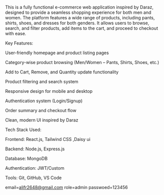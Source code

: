 This is a fully functional e-commerce web application inspired by Daraz, designed to provide a seamless shopping experience for both men and women. The platform features a wide range of products, including pants, shirts, shoes, and dresses for both genders. It allows users to browse, search, and filter products, add items to the cart, and proceed to checkout with ease.

Key Features:

User-friendly homepage and product listing pages

Category-wise product browsing (Men/Women – Pants, Shirts, Shoes, etc.)

Add to Cart, Remove, and Quantity update functionality

Product filtering and search system

Responsive design for mobile and desktop

Authentication system (Login/Signup)

Order summary and checkout flow

Clean, modern UI inspired by Daraz

Tech Stack Used:

Frontend: React.js, Tailwind CSS ,Daisy ui

Backend: Node.js, Express.js

Database: MongoDB

Authentication: JWT/Custom

Tools: Git, GitHub, VS Code

email=alifr2648@gmail.com
role=admin
passwoed=123456
